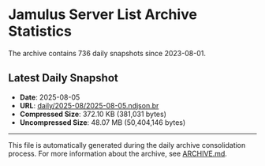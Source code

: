 # Jamulus Server List Archive Statistics

The archive contains 736 daily snapshots since 2023-08-01.

## Latest Daily Snapshot

- **Date**: 2025-08-05
- **URL**: [daily/2025-08/2025-08-05.ndjson.br](https://jamulus-archive.ap-south-1.linodeobjects.com/main/daily/2025-08/2025-08-05.ndjson.br)
- **Compressed Size**: 372.10 KB (381,031 bytes)
- **Uncompressed Size**: 48.07 MB (50,404,146 bytes)

---

This file is automatically generated during the daily archive consolidation process.
For more information about the archive, see [ARCHIVE.md](ARCHIVE.md).
